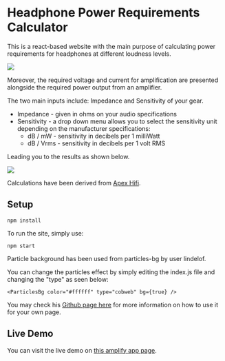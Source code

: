 # Headphone Power Requirements Calculator 

This is a react-based website with the main purpose of calculating power requirements for headphones at different loudness levels.

![](https://github.com/pyfj0911/headphone-amp-calculator/blob/master/public/initial-page.png)

Moreover, the required voltage and current for amplification are presented alongside the required power output from an amplifier.

The two main inputs include: Impedance and Sensitivity of your gear.

* Impedance - given in ohms on your audio specifications
* Sensitivity - a drop down menu allows you to select the sensitivity unit depending on the manufacturer specifications:
  * dB / mW - sensitivity in decibels per 1 milliWatt
  * dB / Vrms - sensitivity in decibels per 1 volt RMS

Leading you to the results as shown below.

![](https://github.com/pyfj0911/headphone-amp-calculator/blob/master/public/results-page.png)


Calculations have been derived from [Apex Hifi](http://www.apexhifi.com/specs.html).


## Setup
```
npm install
```
To run the site, simply use:
```
npm start
```

Particle background has been used from particles-bg by user lindelof. 

You can change the particles effect by simply editing the index.js file and changing the "type" as seen below:
```
<ParticlesBg color="#ffffff" type="cobweb" bg={true} />
```
 You may check his [Github page here](https://github.com/lindelof/particles-bg) for more information on how to use it for your own page.
 
 ## Live Demo
 You can visit the live demo on [this amplify app page](https://master.d1hwjxk45tavzi.amplifyapp.com/).
